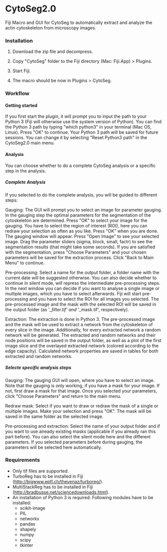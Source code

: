 # CytoSeg2.0
Fiji Macro and GUI for CytoSeg to automatically extract and analyze the actin cytoskeleton from microscopy images.

### Installation

1. Download the zip file and decompress.

2. Copy "CytoSeg" folder to the Fiji directory (Mac: Fiji.App) > Plugins.

3. Start Fiji.

4. The macro should be now in Plugins > CytoSeg.

### Workflow

#### Getting started 
If you first start the plugin, it will prompt you to input the path to your Python 3 (Fiji will otherwise use the system  version of Python). You can find the Python 3 path by typing "which python3" in your terminal (Mac OS, Linux). Press "OK" to continue. Your Python 3 path will be saved for future sessions. You can change it by selecting "Reset Python3 path" in the CytoSeg2.0 main menu.

#### Analysis 
You can choose whether to do a complete CytoSeg analysis or a specific step in the analysis.

##### Complete Analysis
If you selected to do the complete analysis, you will be guided to different steps:
  
Gauging:
   The GUI will prompt you to select an image for parameter gauging. In the gauging step the optimal parameters for the segmentation of the cytoskeleton are determined. Press "OK" to select your image for the gauging. You have to select the region of interest (ROI), here you can redraw your selection as often as you like. Press "OK" when you are done. The gauging window will appear. Press "Open Image" to see your selected image. Drag the parameter sliders (sigma, block, small, factr) to see the segmentation results (that might take some seconds). If you are satisfied with the segmentation, press "Choose Parameters" and your chosen parameters will be saved for the extraction process. Click "Back to Main Menu" to continue.
      
Pre-processing:
   Select a name for the output folder, a folder name with the current date will be suggested otherwise. You can also decide whether to continue in silent mode, will repress the intermediate pre-processing steps. In the next window you can decide if you want to analyse a single image or multiple images, which you have to select afterwards. Fiji will start pre-processing and you have to select the ROI for all images you selected. The pre-processed image and the mask with the selected ROI will be saved in the output folder (as '*_filter.tif' and '*_mask.tif', respectively).
    
Extraction:
   The extraction is done in Python 3. The pre-processed image and the mask will be used to extract a network from the cytoskeleton of every slice in the image. Additionally, for every extracted network a random network will be generated. The extracted and random networks and their node positions will be saved in the output folder, as well as a plot of the first image slice and the overlayed extracted network (colored according to the edge capacity). Calculated  network properties are saved in tables for both extracted and random networks.
    
##### Selecte specific analysis steps
    
Gauging:
   The gauging GUI will open, where you have to select an image. Note that the gauging is only working, if you have a mask for your image. If not, first draw a mask for that image. Once you selected your parameters, click "Choose Parameters" and return to the main menu.
    
Redraw mask:
   Select if you want to draw or redraw the mask of a single or multiple images. Make your selection and press "OK". The mask will be saved in the same folder as the selected image. 
    
Pre-processing and extraction:
   Select the name of your output folder and if you want to use already existing masks (applicable if you already ran this part before). You can also select the silent mode here and the different parameters. If you selected parameters before during gauging, the parameters will be selected here automatically. 
  
### Requirements

- Only tif files are supported.
- TurboReg has to be installed in Fiji (http://bigwww.epfl.ch/thevenaz/turboreg/).
- MultiStackReg has to be installed in Fiji (http://bradbusse.net/sciencedownloads.html).
- An installation of Python 3 is required. Following modules have to be installed:
  - scikit-image
  - PIL
  - networkx
  - pandas
  - shapely
  - numpy
  - scipy
  - tkinter

